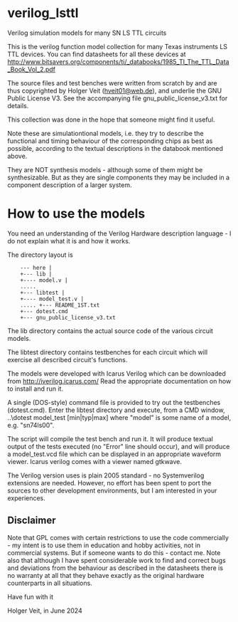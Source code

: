 # verilog_lsttl
Verilog simulation models for many SN LS TTL circuits

This is the verilog function model collection for many Texas instruments LS TTL devices.
You can find datasheets for all these devices at http://www.bitsavers.org/components/ti/_databooks/1985_TI_The_TTL_Data_Book_Vol_2.pdf

The source files and test benches were written from scratch by and are thus copyrighted by Holger Veit (hveit01@web.de), and underlie the GNU Public License V3. See the accompanying file gnu_public_license_v3.txt for details.

This collection was done in the hope that someone might find it useful.

Note these are simulationtional models, i.e. they try to describe the functional and timing behaviour of the corresponding chips as best as possible, according to the textual descriptions in the databook mentioned above.

They are NOT synthesis models - although some of them might be synthesizable. But as they are single components they may be included in a component description of a larger system.

# How to use the models

You need an understanding of the Verilog Hardware description language - I do not explain what it is and how it works.

The directory layout is 
```
    --- here | 
    +--- lib | 
    +---- model.v | 
    ..... 
    +--- libtest | 
    +---- model_test.v | 
    ..... +--- README_1ST.txt 
    +--- dotest.cmd
    +--- gnu_public_license_v3.txt
```

The lib directory contains the actual source code of the various circuit models.

The libtest directory contains testbenches for each circuit which will exercise all described circuit's functions.

The models were developed with Icarus Verilog which can be downloaded from http://iverilog.icarus.com/ Read the appropriate documentation on how to install and run it.

A single (DOS-style) command file is provided to try out the testbenches (dotest.cmd). Enter the libtest directory and execute, from a CMD window, ..\dotest model_test [min|typ|max]
where "model" is some name of a model, e.g. "sn74ls00".

The script will compile the test bench and run it. It will produce textual output of the tests executed (no "Error" line should occur), and will produce a model_test.vcd file which can be displayed in an appropriate waveform viewer. Icarus verilog comes with a viewer named gtkwave.

The Verilog version uses is plain 2005 standard - no Systemverilog extensions are needed. However, no effort has been spent to port the sources to other development environments, but I am interested in your experiences.

## Disclaimer

Note that GPL comes with certain restrictions to use the code commercially - my intent is to use them in education and hobby activities, not in commercial systems. But if someone wants to do this - contact me. Note also that although I have spent considerable work to find and correct bugs and deviations from the behaviour as described in the datasheets there is no warranty at all that they behave exactly as the original hardware counterparts in all situations.

Have fun with it

Holger Veit, in June 2024
